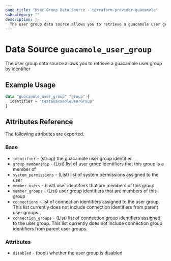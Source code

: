 ```yaml
---
page_title: "User Group Data Source - terraform-provider-guacamole"
subcategory: ""
description: |-
  The user group data source allows you to retrieve a guacamole user group by identifier
---
```


# Data Source `guacamole_user_group`

The user group data source allows you to retrieve a guacamole user group by identifier

## Example Usage

```terraform
data "guacamole_user_group" "group" {
  identifier = "testGuacamoleUserGroup"
}

```

## Attributes Reference

The following attributes are exported.

### Base

- `identifier` -  (string) the guacamole user group identifier
- `group_membership` - (List) list of user group identifiers that this group is a member of
- `system_permissions` - (List) list of system permissions assigned to the user
- `member_users` - (List) user identifiers that are members of this group
- `member_groups` - (List) user group identifiers that are members of this group
- `connections` - list of connection identifiers assigned to the user group.  This list currently does not include connection identifiers from parent user groups.
- `connection_groups` - (List) list of connection group identifiers assigned to the user group.  This list currently does not include connection group identifiers from parent user groups.

### Attributes

- `disabled` - (bool) whether the user group is disabled

